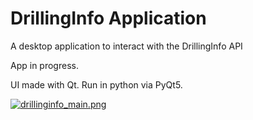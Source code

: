 # DrillingInfo Application
A desktop application to interact with the DrillingInfo API

App in progress. 

UI made with Qt. Run in python via PyQt5.

[![drillinginfo_main.png](https://s22.postimg.org/5yskid3yp/drillinginfo_main.png)](https://postimg.org/image/4widztl59/)

